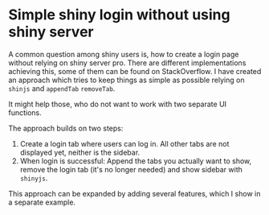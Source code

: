 # Simple shiny login without using shiny server

A common question among shiny users is, how to create a login page without relying on shiny server pro. There are different implementations achieving this, some of them can be found on StackOverflow. I have created an approach which tries to keep things as simple as possible relying on `shinjs` and `appendTab` `removeTab`.

It might help those, who do not want to work with two separate UI functions.

The approach builds on two steps:

1. Create a login tab where users can log in. All other tabs are not displayed yet, neither is the sidebar.
2. When login is successful: Append the tabs you actually want to show, remove the login tab (it's no longer needed) and show sidebar with `shinyjs`.

This approach can be expanded by adding several features, which I show in a separate example.

